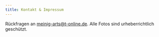 ```yaml
---
title: Kontakt & Impressum
---
```


Rückfragen an <meinig-arts@t-online.de>.
Alle Fotos sind urheberrichtlich geschützt. 